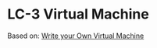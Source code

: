 # LC-3 Virtual Machine

Based on: [Write your Own Virtual Machine](https://justinmeiners.github.io/lc3-vm/)